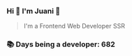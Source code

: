 ### Hi 👋 I&#39;m Juani 🦁

> I&#39;m a Frontend Web Developer SSR

### 📚 Days being a developer: 682
